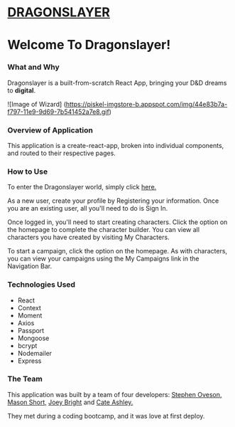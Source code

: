 # [DRAGONSLAYER](http://dragonslayerapp.com/)

# Welcome To Dragonslayer!

### What and Why
Dragonslayer is a built-from-scratch React App, bringing your D&D dreams to **digital**. 

![Image of Wizard]
(https://piskel-imgstore-b.appspot.com/img/44e83b7a-f797-11e9-9d69-7b541452a7e8.gif)

### Overview of Application
This application is a create-react-app, broken into individual components, and routed to 
their respective pages. 

### How to Use
To enter the Dragonslayer world, simply click [here.](http://dragonslayerapp.com/) 

As a new user, create your profile by Registering your information. Once you are an existing user, 
all you'll need to do is Sign In. 

Once logged in, you'll need to start creating characters. Click the option on the homepage to complete 
the character builder. You can view all characters you have created by visiting My Characters. 

To start a campaign, click the option on the homepage. As with characters, you can view your campaigns 
using the My Campaigns link in the Navigation Bar. 

### Technologies Used
* React
* Context
* Moment 
* Axios 
* Passport 
* Mongoose 
* bcrypt 
* Nodemailer 
* Express

### The Team

This application was built by a team of four developers: [Stephen Oveson,](https://github.com/StephenOveson) [Mason Short,](https://github.com/LtWilhelm) [Joey Bright](https://github.com/janthonybright) and [Cate Ashley.](https://github.com/cashley617) 

They met during a coding bootcamp, and it was love at first deploy. 